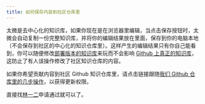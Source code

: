 ```yaml
---
title: 如何保存内容到社区仓库里
---
```


太微是去中心化的知识库，如果你现在是在浏览器里编辑，当点击保存按钮时，太微会自动复制一份完整知识库，并将你的编辑结果放在里面，保存到你的电脑本地（不会保存到社区的中心化的知识仓库里）。这样产生的编辑结果只有你自己能看到，你可以随便修改[部署版本的知识库](https://tw-cn.netlify.app)来玩而不会影响 [Github 上真正的知识库](https://github.com/tiddly-gittly/TiddlyWiki-Chinese-Tutorial/tree/master/tiddlers)，这防止了有人误操作修改了社区知识仓库的内容。

如果你希望贡献内容到社区 Github 知识仓库里，请点击链接跟随[我们 Github 仓库里的几步操作](https://github.com/tiddly-gittly/TiddlyWiki-Chinese-Tutorial#%E8%B4%A1%E7%8C%AE%E5%86%85%E5%AE%B9)，以获得更新权限。

直接找[林一二](#%E6%9E%97%E4%B8%80%E4%BA%8C)申请通过就可以了。